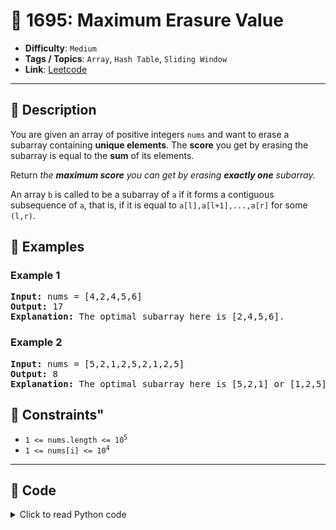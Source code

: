 # 🧩 1695: Maximum Erasure Value

- **Difficulty**: `Medium`
- **Tags / Topics**: `Array`, `Hash Table`, `Sliding Window`
- **Link**: [Leetcode](https://leetcode.com/problems/maximum-erasure-value/)

---

## 📜 Description

<p>You are given an array of positive integers <code>nums</code> and want to erase a subarray containing&nbsp;<strong>unique elements</strong>. The <strong>score</strong> you get by erasing the subarray is equal to the <strong>sum</strong> of its elements.</p>

<p>Return <em>the <strong>maximum score</strong> you can get by erasing <strong>exactly one</strong> subarray.</em></p>

<p>An array <code>b</code> is called to be a <span class="tex-font-style-it">subarray</span> of <code>a</code> if it forms a contiguous subsequence of <code>a</code>, that is, if it is equal to <code>a[l],a[l+1],...,a[r]</code> for some <code>(l,r)</code>.</p>




## 🧪 Examples

### Example 1
<pre>
<strong>Input:</strong> nums = [4,2,4,5,6]
<strong>Output:</strong> 17
<strong>Explanation:</strong> The optimal subarray here is [2,4,5,6].
</pre>


### Example 2
<pre>
<strong>Input:</strong> nums = [5,2,1,2,5,2,1,2,5]
<strong>Output:</strong> 8
<strong>Explanation:</strong> The optimal subarray here is [5,2,1] or [1,2,5].
</pre>




## 📌 Constraints"
<ul>
	<li><code>1 &lt;= nums.length &lt;= 10<sup>5</sup></code></li>
	<li><code>1 &lt;= nums[i] &lt;= 10<sup>4</sup></code></li>
</ul>



---
<!--- code section starts -->
## 🧠 Code



<details>
<summary>Click to read Python code</summary>

```python
class Solution:
    def maximumUniqueSubarray(self, nums: List[int]) -> int:
        res, score, l = 0, 0, 0
        map = defaultdict(int)

        for r in range(len(nums)):
            new = nums[r]
            map[new] += 1
            score += new
            while l < r and map[new] == 2:
                old = nums[l]
                map[old] -= 1
                score -= old
                l += 1
            res = max(res, score)
        return res

```

</details>
    

<!--- code section ends -->
